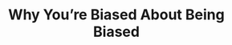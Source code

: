 ---
title: "Why You’re Biased About Being Biased"
year: 2011
link: http://nautil.us/blog/why-youre-biased-about-being-biased
---
